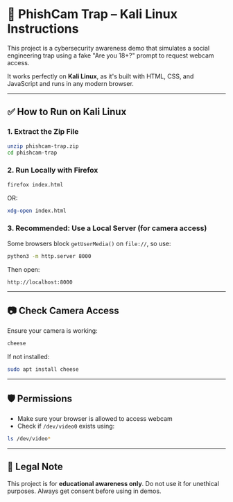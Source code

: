 # 🐍 PhishCam Trap – Kali Linux Instructions

This project is a cybersecurity awareness demo that simulates a social engineering trap using a fake "Are you 18+?" prompt to request webcam access.

It works perfectly on **Kali Linux**, as it's built with HTML, CSS, and JavaScript and runs in any modern browser.

---

## ✅ How to Run on Kali Linux

### 1. Extract the Zip File
```bash
unzip phishcam-trap.zip
cd phishcam-trap
```

### 2. Run Locally with Firefox
```bash
firefox index.html
```
OR:
```bash
xdg-open index.html
```

### 3. Recommended: Use a Local Server (for camera access)
Some browsers block `getUserMedia()` on `file://`, so use:
```bash
python3 -m http.server 8000
```
Then open:
```
http://localhost:8000
```

---

## 📷 Check Camera Access
Ensure your camera is working:
```bash
cheese
```
If not installed:
```bash
sudo apt install cheese
```

---

## 🛡 Permissions
- Make sure your browser is allowed to access webcam
- Check if `/dev/video0` exists using:
```bash
ls /dev/video*
```

---

## 🔐 Legal Note
This project is for **educational awareness only**. Do not use it for unethical purposes. Always get consent before using in demos.